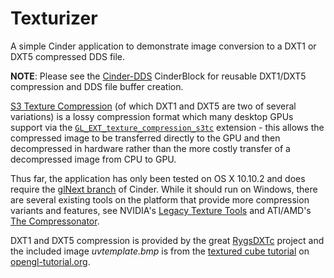 # Texturizer
A simple Cinder application to demonstrate image conversion to a DXT1 or DXT5 compressed DDS file.

**NOTE**: Please see the [Cinder-DDS](https://github.com/pizthewiz/Cinder-DDS) CinderBlock for reusable DXT1/DXT5 compression and DDS file buffer creation.

[S3 Texture Compression](http://en.wikipedia.org/wiki/S3_Texture_Compression) (of which DXT1 and DXT5 are two of several variations) is a lossy compression format which many desktop GPUs support via the [`GL_EXT_texture_compression_s3tc`](https://www.opengl.org/registry/specs/EXT/texture_compression_s3tc.txt) extension - this allows the compressed image to be transferred directly to the GPU and then decompressed in hardware rather than the more costly transfer of a decompressed image from CPU to GPU.

Thus far, the application has only been tested on OS X 10.10.2 and does require the [glNext branch](https://github.com/cinder/Cinder/tree/glNext) of Cinder. While it should run on Windows, there are several existing tools on the platform that provide more compression variants and features, see NVIDIA's [Legacy Texture Tools](https://developer.nvidia.com/legacy-texture-tools) and ATI/AMD's [The Compressonator](http://developer.amd.com/tools-and-sdks/archive/legacy-cpu-gpu-tools/the-compressonator/).

DXT1 and DXT5 compression is provided by the great [RygsDXTc](https://github.com/Cyan4973/RygsDXTc) project and the included image _uvtemplate.bmp_ is from the [textured cube tutorial](http://www.opengl-tutorial.org/beginners-tutorials/tutorial-5-a-textured-cube/) on [opengl-tutorial.org](http://www.opengl-tutorial.org).
